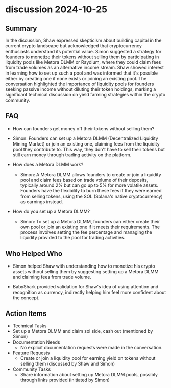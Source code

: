 # discussion 2024-10-25

## Summary

In the discussion, Shaw expressed skepticism about building capital in the current crypto landscape but acknowledged
that cryptocurrency enthusiasts understand its potential value. Simon suggested a strategy for founders to monetize
their tokens without selling them by participating in liquidity pools like Metora DLMM or Raydium, where they could
claim fees from trade volumes as an alternative income stream. Shaw showed interest in learning how to set up such a
pool and was informed that it's possible either by creating one if none exists or joining an existing pool. The
conversation highlighted the importance of liquidity pools for founders seeking passive income without diluting their
token holdings, marking a significant technical discussion on yield farming strategies within the crypto community.

## FAQ

- How can founders get money off their tokens without selling them?
- Simon: Founders can set up a Metora DLMM (Decentralized Liquidity Mining Market) or join an existing one, claiming
  fees from the liquidity pool they contribute to. This way, they don't have to sell their tokens but still earn money
  through trading activity on the platform.

- How does a Metora DLMM work?

    - Simon: A Metora DLMM allows founders to create or join a liquidity pool and claim fees based on trade volume of
      their deposits, typically around 2% but can go up to 5% for more volatile assets. Founders have the flexibility to
      burn these fees if they were earned from selling tokens, using the SOL (Solana's native cryptocurrency) as
      earnings instead.

- How do you set up a Metora DLMM?
    - Simon: To set up a Metora DLMM, founders can either create their own pool or join an existing one if it meets
      their requirements. The process involves setting the fee percentage and managing the liquidity provided to the
      pool for trading activities.

## Who Helped Who

- Simon helped Shaw with understanding how to monetize his crypto assets without selling them by suggesting setting up a
  Metora DLMM and claiming fees from trade volume.

- BabyShark provided validation for Shaw's idea of using attention and recognition as currency, indirectly helping him feel more confident about the concept.

## Action Items

- Technical Tasks
- Set up a Metora DLMM and claim sol side, cash out (mentioned by Simon)
- Documentation Needs
    - No explicit documentation requests were made in the conversation.
- Feature Requests
    - Create or join a liquidity pool for earning yield on tokens without selling them (discussed by Shaw and Simon)
- Community Tasks
    - Share information about setting up Metora DLMM pools, possibly through links provided (initiated by Simon)
